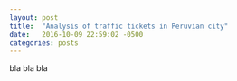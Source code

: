 ```yaml
---
layout: post
title:  "Analysis of traffic tickets in Peruvian city"
date:   2016-10-09 22:59:02 -0500
categories: posts
---
```

bla bla bla


<script async src="//jsfiddle.net/aniversarioperu/tLjywuz7/embed/"></script> 
